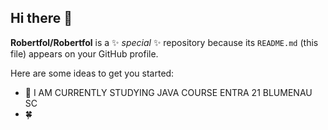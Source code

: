 ## Hi there 👋


**Robertfol/Robertfol** is a ✨ _special_ ✨ repository because its `README.md` (this file) appears on your GitHub profile.

Here are some ideas to get you started:

- 🔭 I AM CURRENTLY STUDYING JAVA COURSE ENTRA 21 BLUMENAU SC
- 🍀


